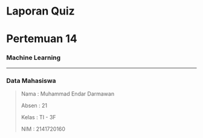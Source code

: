 # **Laporan Quiz**
# **Pertemuan 14**
### **Machine Learning**
------


### **Data Mahasiswa**


><p>Nama : Muhammad Endar Darmawan<p>
>Absen : 21<p>
>Kelas : TI - 3F<p>
>NIM : 2141720160<p>


<br>